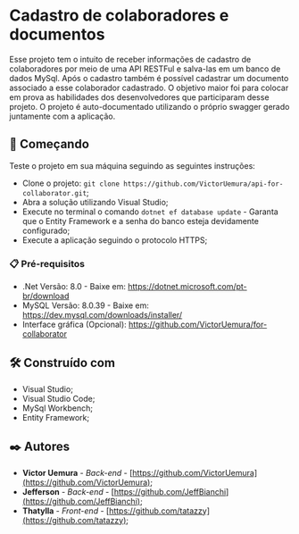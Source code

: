 # Cadastro de colaboradores e documentos

Esse projeto tem o intuito de receber informações de cadastro de colaboradores por meio de uma API RESTFul e salva-las em um banco de dados MySql. Após o cadastro também é possível cadastrar um documento associado a esse colaborador cadastrado.
O objetivo maior foi para colocar em prova as habilidades dos desenvolvedores que participaram desse projeto.
O projeto é auto-documentado utilizando o próprio swagger gerado juntamente com a aplicação.

## 🚀 Começando

Teste o projeto em sua máquina seguindo as seguintes instruções:
- Clone o projeto: `git clone https://github.com/VictorUemura/api-for-collaborator.git`;
- Abra a solução utilizando Visual Studio;
- Execute no terminal o comando `dotnet ef database update` - Garanta que o Entity Framework e a senha do banco esteja devidamente configurado;
- Execute a aplicação seguindo o protocolo HTTPS;

### 📋 Pré-requisitos

- .Net Versão: 8.0 - Baixe em: https://dotnet.microsoft.com/pt-br/download
- MySQL Versão: 8.0.39 - Baixe em: https://dev.mysql.com/downloads/installer/
- Interface gráfica (Opcional): https://github.com/VictorUemura/for-collaborator

## 🛠️ Construído com

* Visual Studio;
* Visual Studio Code;
* MySql Workbench;
* Entity Framework;

## ✒️ Autores

* **Victor Uemura** - *Back-end* - [https://github.com/VictorUemura](https://github.com/VictorUemura);
* **Jefferson** - *Back-end* - [https://github.com/JeffBianchi](https://github.com/JeffBianchi);
* **Thatylla** - *Front-end* - [https://github.com/tatazzy](https://github.com/tatazzy);
